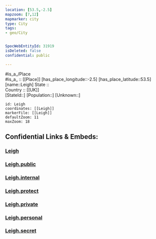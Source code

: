 ```yaml
---
location: [53.5,-2.5] 
mapzoom: [7,12] 
mapmarker: city 
type: City
tags:
- geo/City


SpocWebEntityId: 31919
isDeleted: false
confidential: public

---
```

#is_a_/Place  
#is_a_ :: [[Place]] 
[has_place_longitude::-2.5] 
[has_place_latitude::53.5] 
[name::Leigh] 
State ::  
Country :: [[UK]]  
[StateId::] 
[Population::] 
[Unknown::] 


```leaflet
id: Leigh
coordinates: [[Leigh]] 
markerFile: [[Leigh]] 
defaultZoom: 11 
maxZoom: 18
```


## Confidential Links & Embeds: 

### [Leigh](/_Standards/Earth/Continent/Europe/Europe~North/UK/England/Regions~England/North_West_England/Manchester,County/Wigan/cities~Wigan/Leigh.md) 

### [Leigh.public](/_public/Earth/Continent/Europe/Europe~North/UK/England/Regions~England/North_West_England/Manchester,County/Wigan/cities~Wigan/Leigh.public.md) 

### [Leigh.internal](/_internal/Earth/Continent/Europe/Europe~North/UK/England/Regions~England/North_West_England/Manchester,County/Wigan/cities~Wigan/Leigh.internal.md) 

### [Leigh.protect](/_protect/Earth/Continent/Europe/Europe~North/UK/England/Regions~England/North_West_England/Manchester,County/Wigan/cities~Wigan/Leigh.protect.md) 

### [Leigh.private](/_private/Earth/Continent/Europe/Europe~North/UK/England/Regions~England/North_West_England/Manchester,County/Wigan/cities~Wigan/Leigh.private.md) 

### [Leigh.personal](/_personal/Earth/Continent/Europe/Europe~North/UK/England/Regions~England/North_West_England/Manchester,County/Wigan/cities~Wigan/Leigh.personal.md) 

### [Leigh.secret](/_secret/Earth/Continent/Europe/Europe~North/UK/England/Regions~England/North_West_England/Manchester,County/Wigan/cities~Wigan/Leigh.secret.md)

